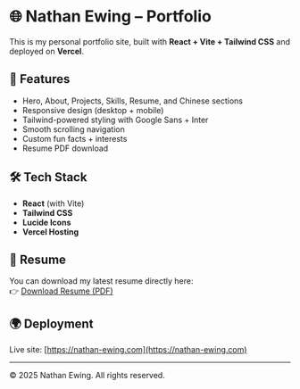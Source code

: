 # 🌐 Nathan Ewing – Portfolio

This is my personal portfolio site, built with **React + Vite + Tailwind CSS** and deployed on **Vercel**.

## 🚀 Features
- Hero, About, Projects, Skills, Resume, and Chinese sections
- Responsive design (desktop + mobile)
- Tailwind-powered styling with Google Sans + Inter
- Smooth scrolling navigation
- Custom fun facts + interests
- Resume PDF download

## 🛠️ Tech Stack
- **React** (with Vite)
- **Tailwind CSS**
- **Lucide Icons**
- **Vercel Hosting**

## 📄 Resume
You can download my latest resume directly here:  
👉 [Download Resume (PDF)](public/Resume_Nathan_Ewing.pdf)

## 🌍 Deployment
Live site: [https://nathan-ewing.com](https://nathan-ewing.com)

---
© 2025 Nathan Ewing. All rights reserved.
